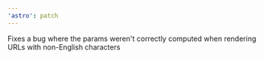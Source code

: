 ```yaml
---
'astro': patch
---
```


Fixes a bug where the params weren't correctly computed when rendering URLs with non-English characters
